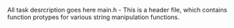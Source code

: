 All task desrcription goes here
main.h - This is a header file, which contains function protypes for various string manipulation functions. 
